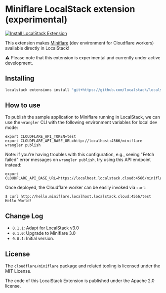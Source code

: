 Miniflare LocalStack extension (experimental)
=============================================
[![Install LocalStack Extension](https://localstack.cloud/gh/extension-badge.svg)](https://app.localstack.cloud/extensions/remote?url=git+https://github.com/localstack/localstack-extensions/#egg=localstack-extension-miniflare&subdirectory=miniflare)

This extension makes [Miniflare](https://miniflare.dev) (dev environment for Cloudflare workers) available directly in LocalStack!

⚠️ Please note that this extension is experimental and currently under active development.

## Installing

```bash
localstack extensions install "git+https://github.com/localstack/localstack-extensions/#egg=localstack-extension-miniflare&subdirectory=miniflare"
```

## How to use

To publish the sample application to Miniflare running in LocalStack, we can use the `wrangler` CLI with the following environment variables for local dev mode:
```
export CLOUDFLARE_API_TOKEN=test
export CLOUDFLARE_API_BASE_URL=http://localhost:4566/miniflare
wrangler publish
```

Note: if you're having troubles with this configuration, e.g., seeing "Fetch failed" error messages on `wrangler publish`, try using this API endpoint instead:
```
export CLOUDFLARE_API_BASE_URL=https://localhost.localstack.cloud:4566/miniflare
```

Once deployed, the Cloudflare worker can be easily invoked via `curl`:
```
$ curl http://hello.miniflare.localhost.localstack.cloud:4566/test
Hello World!
```

## Change Log

* `0.1.1`: Adapt for LocalStack v3.0
* `0.1.0`: Upgrade to Miniflare 3.0
* `0.0.1`: Initial version.

## License

The `cloudflare/miniflare` package and related tooling is licensed under the MIT License.

The code of this LocalStack Extension is published under the Apache 2.0 license.
